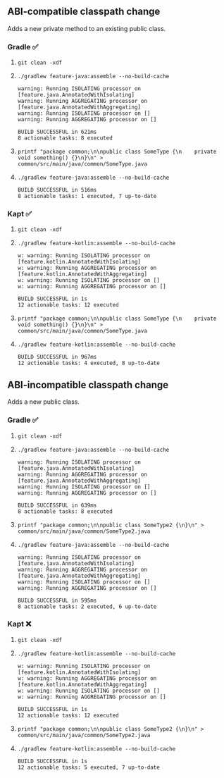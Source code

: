 ## ABI-compatible classpath change
Adds a new private method to an existing public class.

### Gradle ✅
1) `git clean -xdf`
2) `./gradlew feature-java:assemble --no-build-cache`

    ```
    warning: Running ISOLATING processor on [feature.java.AnnotatedWithIsolating]
    warning: Running AGGREGATING processor on [feature.java.AnnotatedWithAggregating]
    warning: Running ISOLATING processor on []
    warning: Running AGGREGATING processor on []
    
    BUILD SUCCESSFUL in 621ms
    8 actionable tasks: 8 executed
    ```

3) `printf "package common;\n\npublic class SomeType {\n    private void something() {}\n}\n" > common/src/main/java/common/SomeType.java`
4) `./gradlew feature-java:assemble --no-build-cache`

    ```
    BUILD SUCCESSFUL in 516ms
    8 actionable tasks: 1 executed, 7 up-to-date
    ```

### Kapt ✅
1) `git clean -xdf`
2) `./gradlew feature-kotlin:assemble --no-build-cache`

    ```
    w: warning: Running ISOLATING processor on [feature.kotlin.AnnotatedWithIsolating]
    w: warning: Running AGGREGATING processor on [feature.kotlin.AnnotatedWithAggregating]
    w: warning: Running ISOLATING processor on []
    w: warning: Running AGGREGATING processor on []
    
    BUILD SUCCESSFUL in 1s
    12 actionable tasks: 12 executed
    ```

3) `printf "package common;\n\npublic class SomeType {\n    private void something() {}\n}\n" > common/src/main/java/common/SomeType.java`
4) `./gradlew feature-kotlin:assemble --no-build-cache`

    ```
    BUILD SUCCESSFUL in 967ms
    12 actionable tasks: 4 executed, 8 up-to-date
    ```

## ABI-incompatible classpath change
Adds a new public class.

### Gradle ✅
1) `git clean -xdf`
2) `./gradlew feature-java:assemble --no-build-cache`

    ```
    warning: Running ISOLATING processor on [feature.java.AnnotatedWithIsolating]
    warning: Running AGGREGATING processor on [feature.java.AnnotatedWithAggregating]
    warning: Running ISOLATING processor on []
    warning: Running AGGREGATING processor on []

    BUILD SUCCESSFUL in 639ms
    8 actionable tasks: 8 executed
    ```

3) `printf "package common;\n\npublic class SomeType2 {\n}\n" > common/src/main/java/common/SomeType2.java`
4) `./gradlew feature-java:assemble --no-build-cache`

    ```
    warning: Running ISOLATING processor on [feature.java.AnnotatedWithIsolating]
    warning: Running AGGREGATING processor on [feature.java.AnnotatedWithAggregating]
    warning: Running ISOLATING processor on []
    warning: Running AGGREGATING processor on []

    BUILD SUCCESSFUL in 595ms
    8 actionable tasks: 2 executed, 6 up-to-date
    ```
    
### Kapt ❌
1) `git clean -xdf`
2) `./gradlew feature-kotlin:assemble --no-build-cache`

    ```
    w: warning: Running ISOLATING processor on [feature.kotlin.AnnotatedWithIsolating]
    w: warning: Running AGGREGATING processor on [feature.kotlin.AnnotatedWithAggregating]
    w: warning: Running ISOLATING processor on []
    w: warning: Running AGGREGATING processor on []

    BUILD SUCCESSFUL in 1s
    12 actionable tasks: 12 executed
    ```

3) `printf "package common;\n\npublic class SomeType2 {\n}\n" > common/src/main/java/common/SomeType2.java`
4) `./gradlew feature-kotlin:assemble --no-build-cache`

    ```
    BUILD SUCCESSFUL in 1s
    12 actionable tasks: 5 executed, 7 up-to-date
    ```
